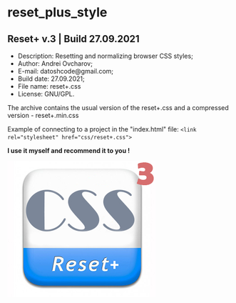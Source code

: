 # reset_plus_style

<h2>Reset+ v.3 | Build 27.09.2021 </h2>

<ul>
  <li>Description: Resetting and normalizing browser CSS styles;</li>
  <li>Author: Andrei Ovcharov;</li>
  <li>E-mail: datoshcode@gmail.com;</li>
  <li>Build date: 27.09.2021;</li>
  <li>File name: reset+.css</li>
  <li>License: GNU/GPL.</li>
</ul>  

<p>
The archive contains the usual version of the reset+.css and a compressed version - reset+.min.css
</p>

<p>
  Example of connecting to a project in the "index.html" file: 
  <code>&lt;link rel="stylesheet" href="css/reset+.css"&gt;</code>
</p>  

<p><strong>I use it myself and recommend it to you ! </strong></p>

<img  src="reset+logo.jpg" alt="logo">

